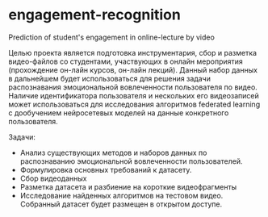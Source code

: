 # engagement-recognition
Prediction of student's engagement in online-lecture by video

Целью проекта является подготовка инструментария, сбор и разметка видео-файлов со студентами, участвующих в онлайн мероприятия (прохождение он-лайн курсов, он-лайн лекций). Данный набор данных в дальнейшем будет использоваться для решения задачи распознавания эмоциональной вовлеченности пользователя по видео. Наличие идентификатора пользователя и нескольких его видеозаписей может использоваться для исследования алгоритмов federated learning с дообучением нейросетевых моделей на данные конкретного пользователя.

Задачи:
- Анализ существующих методов и наборов данных по распознаванию эмоциональной вовлеченности пользователей. 
- Формулировка основных требований к датасету.
- Сбор видеоданных
- Разметка датасета и разбиение на короткие видеофрагменты
- Исследование найденных алгоритмов на тестовом видео.
Собранный датасет будет размещен в открытом доступе.

